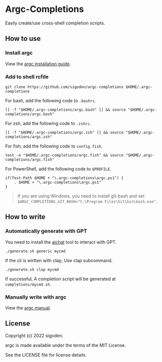 # Argc-Completions

Easily create/use cross-shell completion scripts.

## How to use

### Install argc

View the [argc installation guide](https://github.com/sigoden/argc#install).

### Add to shell rcfile

```
git clone https://github.com/sigoden/argc-completions $HOME/.argc-completions
```

For bash, add the following code to `.bashrc`.
```
[[ -f "$HOME/.argc-completions/argc.bash" ]] && source "$HOME/.argc-completions/argc.bash" 
```

For zsh, add the following code to `.zshrc`.
```
[[ -f "$HOME/.argc-completions/argc.zsh" ]] && source "$HOME/.argc-completions/argc.zsh" 
```

For fish, add the following code to `config.fish`.
```
test -e "$HOME/.argc-completions/argc.fish" && source "$HOME/.argc-completions/argc.fish" 
```

For PowerShell, add the following code to `$PROFILE`.

```
if(Test-Path $HOME + "\.argc-completions\argc.ps1") {
    . $HOME + "\.argc-completions\argc.ps1"
}
```

> If you are using Windows, you need to install git-bash and set `$ARGC_COMPLETIONS_GIT_BASH="C:\Program Files\Git\bin\bash.exe"`.

## How to write

### Automatically generate with GPT

You need to install the [aichat](https://github.com/sigoden/aichat) tool to interact with GPT.

```
./generate.sh generic mycmd
```

If the cli is wirtten with clap, Use clap subcommand.
```
./generate.sh clap mycmd
```

If successful, A completion script will be generated at `completions/mycmd.sh`.

### Manually write with argc

View the [argc manual](https://github.com/sigoden/argc#comment-tags).

## License

Copyright (c) 2022 sigoden.

argc is made available under the terms of the MIT License. 

See the LICENSE file for license details.